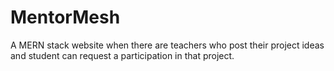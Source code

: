 # MentorMesh
A MERN stack website when there are teachers who post their project ideas and student can request a participation in that project.
